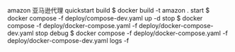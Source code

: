 amazon
亚马逊代理
quickstart
build
$ docker build -t amazon .
start
$ docker compose -f deploy/compose-dev.yaml up  -d
stop
$ docker compose -f deploy/docker-compose.yaml -f deploy/docker-compose-dev.yaml stop
debug
$ docker compose -f deploy/docker-compose.yaml -f deploy/docker-compose-dev.yaml logs -f
